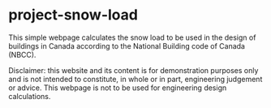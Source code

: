# project-snow-load
This simple webpage calculates the snow load to be used in the design of buildings
in Canada according to the National Building code of Canada (NBCC).

Disclaimer: this website and its content is for demonstration purposes only and is not 
intended to constitute, in whole or in part, engineering judgement or advice. This webpage
is not to be used for engineering design calculations.

